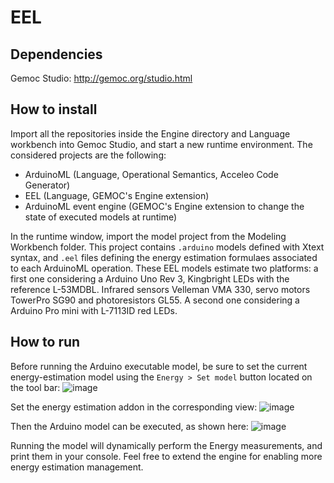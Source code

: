 # EEL

## Dependencies

Gemoc Studio: http://gemoc.org/studio.html

## How to install

Import all the repositories inside the Engine directory and Language workbench into Gemoc Studio, and start a new runtime environment.
The considered projects are the following:
- ArduinoML (Language, Operational Semantics, Acceleo Code Generator)
- EEL (Language, GEMOC's Engine extension)
- ArduinoML event engine (GEMOC's Engine extension to change the state of executed models at runtime)

In the runtime window, import the model project from the Modeling Workbench folder.
This project contains `.arduino` models defined with Xtext syntax, and `.eel` files defining the energy estimation formulaes associated to each ArduinoML operation.
These EEL models estimate two platforms: a first one considering a Arduino Uno Rev 3, Kingbright LEDs with the reference L-53MDBL. Infrared sensors Velleman VMA 330, servo motors TowerPro SG90 and photoresistors GL55.
A second one considering a Arduino Pro mini with L-7113ID red LEDs.

## How to run

Before running the Arduino executable model, be sure to set the current energy-estimation model using the `Energy > Set model` button located on the tool bar:
![image](https://user-images.githubusercontent.com/6909730/83507178-7ca7af00-a4c8-11ea-930a-4e0cd01df1b1.png)

Set the energy estimation addon in the corresponding view:
![image](https://user-images.githubusercontent.com/6909730/83507530-f8096080-a4c8-11ea-9ef5-c65df61c42c2.png)

Then the Arduino model can be executed, as shown here:
![image](https://user-images.githubusercontent.com/6909730/83507311-b082d480-a4c8-11ea-8253-4464d1b09a4d.png)

Running the model will dynamically perform the Energy measurements, and print them in your console. Feel free to extend the engine for enabling more energy estimation management.


